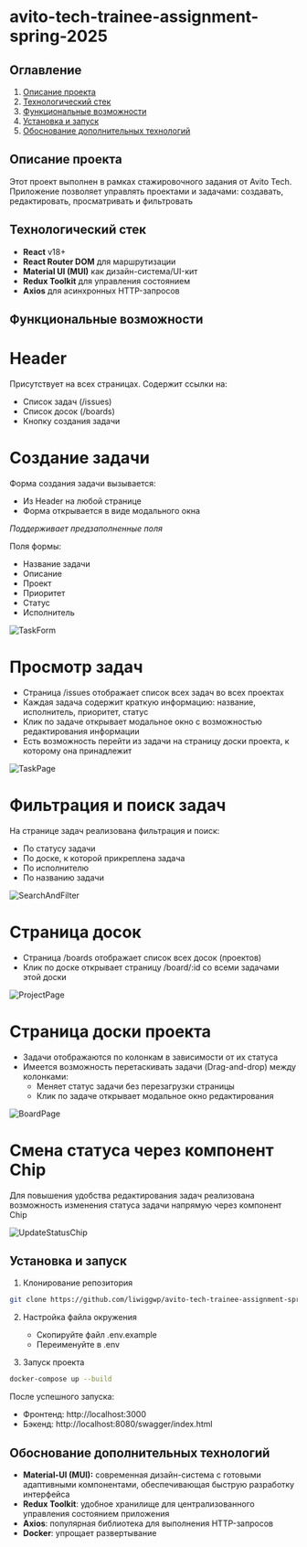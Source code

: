 # avito-tech-trainee-assignment-spring-2025

## Оглавление

1. [Описание проекта](#описание-проекта)
2. [Технологический стек](#технологический-стек)
3. [Функциональные возможности](#функциональные-возможности)
4. [Установка и запуск](#установка-и-запуск)
5. [Обоснование дополнительных технологий](#обоснование-дополнительных-технологий)

## Описание проекта

Этот проект выполнен в рамках стажировочного задания от Avito Tech. Приложение позволяет управлять проектами и задачами: создавать, редактировать, просматривать и фильтровать

## Технологический стек

- **React** v18+
- **React Router DOM** для маршрутизации
- **Material UI (MUI)** как дизайн-система/UI-кит
- **Redux Toolkit** для управления состоянием
- **Axios** для асинхронных HTTP-запросов

## Функциональные возможности

# Header

Присутствует на всех страницах. Содержит ссылки на:

- Список задач (/issues)
- Список досок (/boards)
- Кнопку создания задачи

# Создание задачи

Форма создания задачи вызывается:

- Из Header на любой странице
- Форма открывается в виде модального окна

_Поддерживает предзаполненные поля_

Поля формы:

- Название задачи
- Описание
- Проект
- Приоритет
- Статус
- Исполнитель

![TaskForm](https://github.com/liwiggwp/avito-tech-trainee-assignment-spring-2025/tree/main/assets/TaskForm.png)

# Просмотр задач

- Страница /issues отображает список всех задач во всех проектах
- Каждая задача содержит краткую информацию: название, исполнитель, приоритет, статус
- Клик по задаче открывает модальное окно с возможностью редактирования информации
- Есть возможность перейти из задачи на страницу доски проекта, к которому она принадлежит

![TaskPage](https://github.com/liwiggwp/avito-tech-trainee-assignment-spring-2025/tree/main/assets/TaskPage.png)

# Фильтрация и поиск задач

На странице задач реализована фильтрация и поиск:

- По статусу задачи
- По доске, к которой прикреплена задача
- По исполнителю
- По названию задачи

![SearchAndFilter](https://github.com/liwiggwp/avito-tech-trainee-assignment-spring-2025/tree/main/assets/SearchAndFilter.png)

# Страница досок

- Страница /boards отображает список всех досок (проектов)
- Клик по доске открывает страницу /board/:id со всеми задачами этой доски

![ProjectPage](https://github.com/liwiggwp/avito-tech-trainee-assignment-spring-2025/tree/main/assets/ProjectPage.png)

# Страница доски проекта

- Задачи отображаются по колонкам в зависимости от их статуса
- Имеется возможность перетаскивать задачи (Drag-and-drop) между колонками:
  - Меняет статус задачи без перезагрузки страницы
  - Клик по задаче открывает модальное окно редактирования

![BoardPage](https://github.com/liwiggwp/avito-tech-trainee-assignment-spring-2025/tree/main/assets/BoardPage.png)

# Смена статуса через компонент Chip

Для повышения удобства редактирования задач реализована возможность изменения статуса задачи напрямую через компонент Chip

![UpdateStatusChip](https://github.com/liwiggwp/avito-tech-trainee-assignment-spring-2025/tree/main/assets/UpdateStatusChip.png)

## Установка и запуск

1. Клонирование репозитория

```bash
git clone https://github.com/liwiggwp/avito-tech-trainee-assignment-spring-2025
```

2. Настройка файла окружения

   - Скопируйте файл .env.example
   - Переименуйте в .env

3. Запуск проекта

```bash
docker-compose up --build
```

После успешного запуска:

- Фронтенд: http://localhost:3000
- Бэкенд: http://localhost:8080/swagger/index.html

## Обоснование дополнительных технологий

- **Material-UI (MUI):** современная дизайн-система с готовыми адаптивными компонентами, обеспечивающая быструю разработку интерфейса
- **Redux Toolkit**: удобное хранилище для централизованного управления состоянием приложения
- **Axios**: популярная библиотека для выполнения HTTP-запросов
- **Docker**: упрощает развертывание
